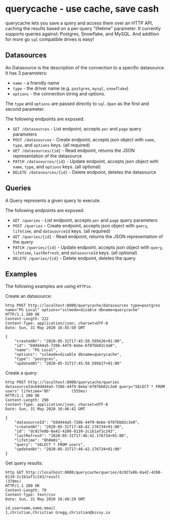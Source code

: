 # querycache - use cache, save cash

querycache lets you save a query and access them over an HTTP API, caching the results based on a per-query "lifetime" parameter.
It currently supports queries against: Postgres, Snowflake, and MySQL. And addition for more go `sql` compatible drives is easy!

## Datasources

An Datasource is the description of the connection to a specific datasource. It has 3 parameters:

- `name` - a friendly name
- `type` - the driver name (e.g. `postgres`, `mysql`, `snowflake`)
- `options` - the connection string and options.

The `type` and `options` are passed directly to `sql.Open` as the first and second parameter.

The following endpoints are exposed:
- `GET /datasources` - List endpoint, accepts `per` and `page` query parameters
- `POST /datasources` - Create endpoint, accepts json object with `name`, `type`, and `options` keys. (all required)
- `GET /datasources/{id}` - Read endpoint, returns the JSON representation of the datasource
- `PATCH /datasources/{id}` - Update endpoint, accepts json object with `name`, `type`, and `options` keys. (all optional)
- `DELETE /datasources/{id}` - Delete endpoint, deletes the datasource


## Queries

A Query represents a given query to execute.

The following endpoints are exposed:
- `GET /queries` - List endpoint, accepts `per` and `page` query parameters
- `POST /queries` - Create endpoint, accepts json object with `query`, `lifetime`, and `datasourceId` keys. (all required)
- `GET /queries/{id}` - Read endpoint, returns the JSON representation of the query
- `PATCH /queries/{id}` - Update endpoint, accepts json object with `query`, `lifetime`, `lastRefresh`, and `datasourceId` keys. (all optional)
- `DELETE /queries/{id}` - Delete endpoint, deletes the query


## Examples

The following examples are using `HTTPie`.


Create an datasource:
```
http POST http://localhost:8080/querycache/datasources type=postgres name="PG Local" options="sslmode=disable dbname=querycache"
HTTP/1.1 200 OK
Content-Length: 222
Content-Type: application/json; charset=UTF-8
Date: Sun, 31 May 2020 16:45:50 GMT

{
    "createdAt": "2020-05-31T17:45:50.595626+01:00",
    "id": "b9d444a5-720b-44f9-8ebe-6f07bb02c3e0",
    "name": "PG Local",
    "options": "sslmode=disable dbname=querycache",
    "type": "postgres",
    "updatedAt": "2020-05-31T17:45:50.595627+01:00"
```

Create a query:
```
http POST http://localhost:8080/querycache/queries datasourceId=b9d444a5-720b-44f9-8ebe-6f07bb02c3e0 query="SELECT * FROM users" lifetime="8h"         (555ms)
HTTP/1.1 200 OK
Content-Length: 290
Content-Type: application/json; charset=UTF-8
Date: Sun, 31 May 2020 16:46:42 GMT

{
    "datasourceId": "b9d444a5-720b-44f9-8ebe-6f07bb02c3e0",
    "createdAt": "2020-05-31T17:46:42.176734+01:00",
    "id": "dc927e8b-8a42-4208-8139-2c1b1af1c243",
    "lastRefresh": "2020-05-31T17:46:42.176734+01:00",
    "lifetime": "8h0m0s",
    "query": "SELECT * FROM users",
    "updatedAt": "2020-05-31T17:46:42.176734+01:00"
}
```

Get query results:
```
http GET http://localhost:8080/querycache/queries/dc927e8b-8a42-4208-8139-2c1b1af1c243/result                                                       (378ms)
HTTP/1.1 200 OK
Content-Length: 70
Content-Type: text/csv
Date: Sun, 31 May 2020 16:49:29 GMT

id,username,name,email
1,christian,Christian Gregg,christian@bissy.io
```
